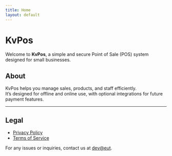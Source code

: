 ```yaml
---
title: Home
layout: default
---
```


# KvPos

Welcome to **KvPos**, a simple and secure Point of Sale (POS) system designed for small businesses.

## About

KvPos helps you manage sales, products, and staff efficiently.  
It’s designed for offline and online use, with optional integrations for future payment features.

---

## Legal

- [Privacy Policy](kvpos-privacy)
- [Terms of Service](kvpos-terms)

For any issues or inquiries, contact us at [dev@eut](mailto:support@eutopiantech.com).
